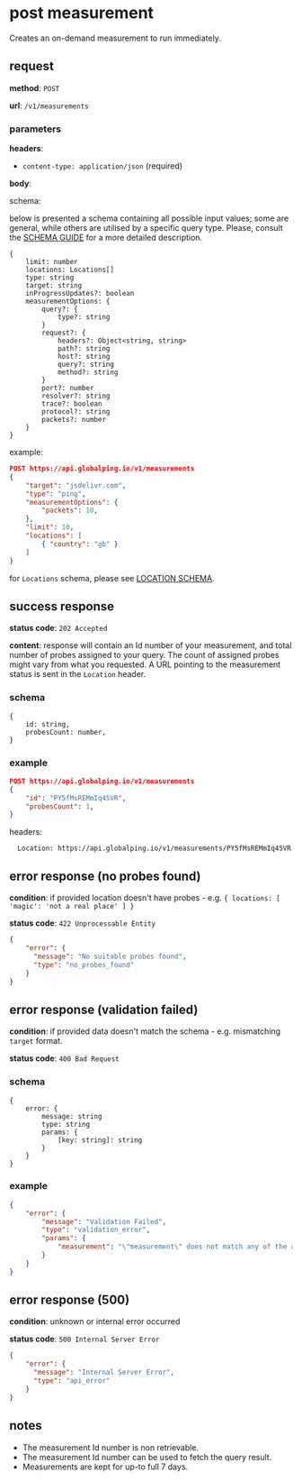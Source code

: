 # post measurement

Creates an on-demand measurement to run immediately.

## request

**method**: `POST`

**url**: `/v1/measurements`

### parameters

**headers**:
- `content-type: application/json` (required)

**body**:

schema:

below is presented a schema containing all possible input values; some are general, while others are utilised by a specific query type. Please, consult the [SCHEMA GUIDE](./schema/request.md) for a more detailed description.
```
{
    limit: number
    locations: Locations[]
    type: string
    target: string
    inProgressUpdates?: boolean
    measurementOptions: {
        query?: {
            type?: string
        }
        request?: {
            headers?: Object<string, string>
            path?: string
            host?: string
            query?: string
            method?: string
        }
        port?: number
        resolver?: string
        trace?: boolean
        protocol?: string
        packets?: number
    }
}
```
example:
```json
POST https://api.globalping.io/v1/measurements
{
    "target": "jsdelivr.com",
    "type": "ping",
    "measurementOptions": {
        "packets": 10,
    },
    "limit": 10,
    "locations": [
        { "country": "gb" }
    ]
}
```
for `Locations` schema, please see [LOCATION SCHEMA](./schema/location.md).

## success response

**status code**: `202 Accepted`

**content**: response will contain an Id number of your measurement, and total number of probes assigned to your query. The count of assigned probes might vary from what you requested. A URL pointing to the measurement status is sent in the `Location` header.

### schema

```
{
    id: string,
    probesCount: number,
}
```

### example

```json
POST https://api.globalping.io/v1/measurements
{
    "id": "PY5fMsREMmIq45VR",
    "probesCount": 1,
}
```

headers:

```
  Location: https://api.globalping.io/v1/measurements/PY5fMsREMmIq45VR
```

## error response (no probes found)

**condition**: if provided location doesn't have probes - e.g. `{ locations: [ 'magic': 'not a real place' ] }`

**status code**: `422 Unprocessable Entity`

```json
{
    "error": {
      "message": "No suitable probes found",
      "type": "no_probes_found"
    }
}
```

## error response (validation failed)

**condition**: if provided data doesn't match the schema - e.g. mismatching `target` format.

**status code**: `400 Bad Request`

### schema

```
{
    error: {
        message: string
        type: string
        params: {
            [key: string]: string
        }
    }
}
```

### example

```json
{
    "error": {
        "message": "Validation Failed",
        "type": "validation_error",
        "params": {
            "measurement": "\"measurement\" does not match any of the allowed types"
        }
    }
}
```

## error response (500)

**condition**: unknown or internal error occurred

**status code**: `500 Internal Server Error`

```json
{
    "error": {
      "message": "Internal Server Error",
      "type": "api_error"
    }
}
```

## notes
- The measurement Id number is non retrievable.
- The measurement Id number can be used to fetch the query result.
- Measurements are kept for up-to full 7 days.

